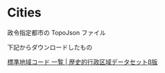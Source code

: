 Cities
===============

政令指定都市の TopoJson ファイル

下記からダウンロードしたもの

[標準地域コード 一覧 | 歴史的行政区域データセットβ版](https://geoshape.ex.nii.ac.jp/city/code/)

